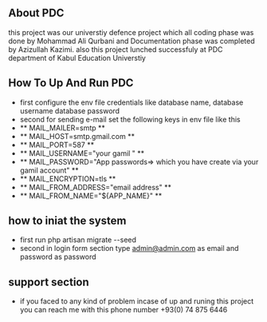 ## About PDC

 this project was our universtiy defence project which all coding phase was done by Mohammad Ali Qurbani and Documentation phase was completed by Azizullah Kazimi.
 also this project lunched successfuly at PDC department of Kabul Education Universtiy

## How To Up And Run PDC

 - first configure the env file credentials like database name, database username database password
 - second for sending e-mail set the following keys in env file like this
 - ** MAIL_MAILER=smtp **
 - ** MAIL_HOST=smtp.gmail.com **
 - ** MAIL_PORT=587 **
 - ** MAIL_USERNAME="your gamil " **
 - ** MAIL_PASSWORD="App passwords=> which you have create via your gamil account" **
 - ** MAIL_ENCRYPTION=tls **
 - ** MAIL_FROM_ADDRESS="email address" **
 - ** MAIL_FROM_NAME="${APP_NAME}" **

## how to iniat the system

- first run php artisan migrate --seed
- second in login form section type admin@admin.com as email and password as password

## support section 
- if you faced to any kind of problem incase of up and runing this project you can reach me with this phone number +93(0) 74 875 6446

